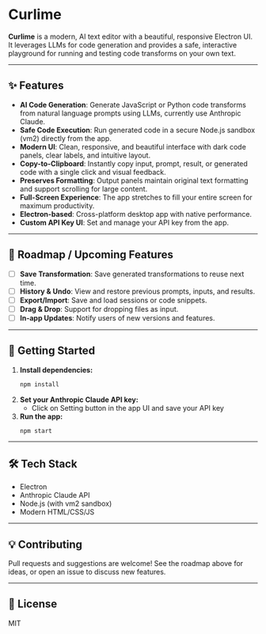 # Curlime

**Curlime** is a modern, AI text editor with a beautiful, responsive Electron UI. It leverages LLMs for code generation and provides a safe, interactive playground for running and testing code transforms on your own text.

---

## ✨ Features

- **AI Code Generation**: Generate JavaScript or Python code transforms from natural language prompts using LLMs, currently use Anthropic Claude.
- **Safe Code Execution**: Run generated code in a secure Node.js sandbox (vm2) directly from the app.
- **Modern UI**: Clean, responsive, and beautiful interface with dark code panels, clear labels, and intuitive layout.
- **Copy-to-Clipboard**: Instantly copy input, prompt, result, or generated code with a single click and visual feedback.
- **Preserves Formatting**: Output panels maintain original text formatting and support scrolling for large content.
- **Full-Screen Experience**: The app stretches to fill your entire screen for maximum productivity.
- **Electron-based**: Cross-platform desktop app with native performance.
- **Custom API Key UI**: Set and manage your API key from the app.

---

## 🚧 Roadmap / Upcoming Features

- [ ] **Save Transformation**: Save generated transformations to reuse next time.
- [ ] **History & Undo**: View and restore previous prompts, inputs, and results.
- [ ] **Export/Import**: Save and load sessions or code snippets.
- [ ] **Drag & Drop**: Support for dropping files as input.
- [ ] **In-app Updates**: Notify users of new versions and features.

---

## 🚀 Getting Started

1. **Install dependencies:**
   ```bash
   npm install
   ```
2. **Set your Anthropic Claude API key:**
   - Click on Setting button in the app UI and save your API key
3. **Run the app:**
   ```bash
   npm start
   ```

---

## 🛠️ Tech Stack
- Electron
- Anthropic Claude API
- Node.js (with vm2 sandbox)
- Modern HTML/CSS/JS

---

## 💡 Contributing
Pull requests and suggestions are welcome! See the roadmap above for ideas, or open an issue to discuss new features.

---

## 📜 License
MIT 
